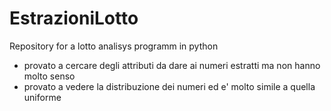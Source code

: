 # EstrazioniLotto
Repository for a lotto analisys programm in python

 - provato a cercare degli attributi da dare ai numeri estratti ma non hanno molto senso
 - provato a vedere la distribuzione dei numeri ed e' molto simile a quella uniforme
